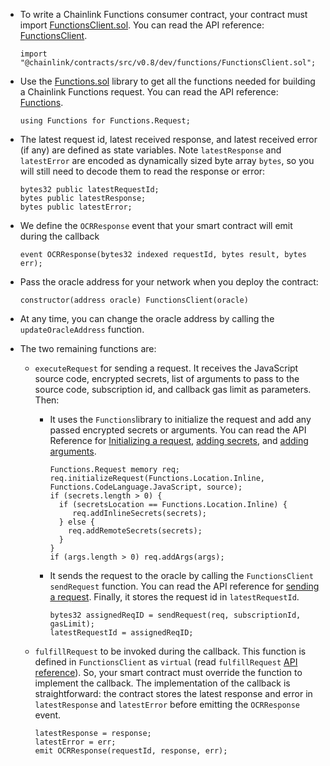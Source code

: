 - To write a Chainlink Functions consumer contract, your contract must import [FunctionsClient.sol](https://github.com/smartcontractkit/chainlink/blob/develop/contracts/src/v0.8/dev/functions/FunctionsClient.sol). You can read the API reference: [FunctionsClient](/chainlink-functions/api-reference/FunctionsClient).

  ```
  import "@chainlink/contracts/src/v0.8/dev/functions/FunctionsClient.sol";

  ```

- Use the [Functions.sol](https://github.com/smartcontractkit/chainlink/blob/develop/contracts/src/v0.8/dev/functions/Functions.sol) library to get all the functions needed for building a Chainlink Functions request. You can read the API reference: [Functions](/chainlink-functions/api-reference/Functions).

  ```
  using Functions for Functions.Request;

  ```

- The latest request id, latest received response, and latest received error (if any) are defined as state variables. Note `latestResponse` and `latestError` are encoded as dynamically sized byte array `bytes`, so you will still need to decode them to read the response or error:

  ```
  bytes32 public latestRequestId;
  bytes public latestResponse;
  bytes public latestError;
  ```

- We define the `OCRResponse` event that your smart contract will emit during the callback

  ```
  event OCRResponse(bytes32 indexed requestId, bytes result, bytes err);
  ```

- Pass the oracle address for your network when you deploy the contract:

  ```
  constructor(address oracle) FunctionsClient(oracle)
  ```

- At any time, you can change the oracle address by calling the `updateOracleAddress` function.

- The two remaining functions are:

  - `executeRequest` for sending a request. It receives the JavaScript source code, encrypted secrets, list of arguments to pass to the source code, subscription id, and callback gas limit as parameters. Then:

    - It uses the `Functions`library to initialize the request and add any passed encrypted secrets or arguments. You can read the API Reference for [Initializing a request](/chainlink-functions/api-reference/Functions/#initializerequest), [adding secrets](/chainlink-functions/api-reference/Functions/#addinlinesecrets), and [adding arguments](/chainlink-functions/api-reference/Functions/#addargs).

      ```
      Functions.Request memory req;
      req.initializeRequest(Functions.Location.Inline, Functions.CodeLanguage.JavaScript, source);
      if (secrets.length > 0) {
        if (secretsLocation == Functions.Location.Inline) {
           req.addInlineSecrets(secrets);
        } else {
          req.addRemoteSecrets(secrets);
        }
      }
      if (args.length > 0) req.addArgs(args);
      ```

    - It sends the request to the oracle by calling the `FunctionsClient` `sendRequest` function. You can read the API reference for [sending a request](/chainlink-functions/api-reference/FunctionsClient/#sendrequest). Finally, it stores the request id in `latestRequestId`.

      ```
      bytes32 assignedReqID = sendRequest(req, subscriptionId, gasLimit);
      latestRequestId = assignedReqID;
      ```

  - `fulfillRequest` to be invoked during the callback. This function is defined in `FunctionsClient` as `virtual` (read `fulfillRequest` [API reference](/chainlink-functions/api-reference/FunctionsClient/#fulfillrequest)). So, your smart contract must override the function to implement the callback. The implementation of the callback is straightforward: the contract stores the latest response and error in `latestResponse` and `latestError` before emitting the `OCRResponse` event.

    ```
    latestResponse = response;
    latestError = err;
    emit OCRResponse(requestId, response, err);
    ```
